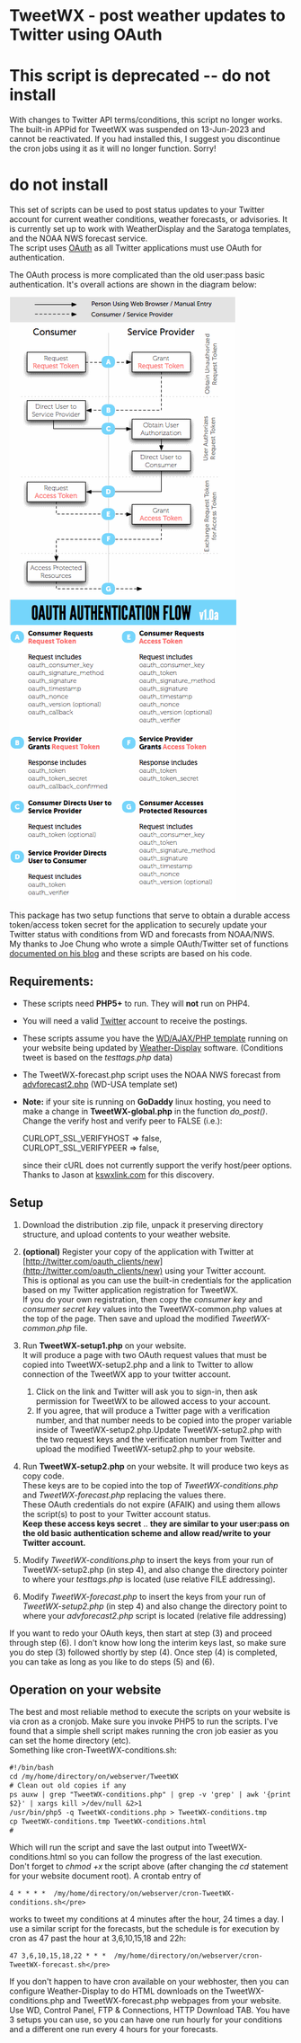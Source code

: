 # TweetWX - post weather updates to Twitter using OAuth

# This script is deprecated -- do not install

With changes to Twitter API terms/conditions, this script no longer works.  The built-in APPid for TweetWX was suspended on 13-Jun-2023 and cannot be reactivated.  If you had installed this, I suggest you discontinue the cron jobs using it as it will no
longer function. Sorry!

# do not install

This set of scripts can be used to post status updates to your Twitter account for current weather conditions, weather forecasts, or advisories. It is currently set up to work with WeatherDisplay and the Saratoga templates, and the NOAA NWS forecast service.  
The script uses [OAuth](http://dev.twitter.com/pages/auth#intro) as all Twitter applications must use OAuth for authentication.

The OAuth process is more complicated than the old user:pass basic authentication. It's overall actions are shown in the diagram below:

<img src="./sample-oauth_diagram1.png" alt="OAUTH flow 1">

<img src="./sample-oauth_diagram2.png" alt="OAUTH flow 2">

This package has two setup functions that serve to obtain a durable access token/access token secret for the application to securely update your Twitter status with conditions from WD and forecasts from NOAA/NWS.  
My thanks to Joe Chung who wrote a simple OAuth/Twitter set of functions [documented on his blog](http://nullinfo.wordpress.com/oauth-twitter/) and these scripts are based on his code.

## Requirements:

*   These scripts need **PHP5+** to run. They will **not** run on PHP4.
*   You will need a valid [Twitter](https://twitter.com/) account to receive the postings.
*   These scripts assume you have the [WD/AJAX/PHP template](https://saratoga-weather.org/wxtemplates/index.php) running on your website being updated by [Weather-Display](https://www.weather-display.com/) software. (Conditions tweet is based on the _testtags.php_ data)
*   The TweetWX-forecast.php script uses the NOAA NWS forecast from [advforecast2.php](scripts-carterlake.php#advforecast) (WD-USA template set)
*   **Note:** if your site is running on **GoDaddy** linux hosting, you need to make a change in **TweetWX-global.php** in the function _do_post()_. Change the verify host and verify peer to FALSE (i.e.):  

    CURLOPT_SSL_VERIFYHOST => false,  
    CURLOPT_SSL_VERIFYPEER => false,  

    since their cURL does not currently support the verify host/peer options.  
    Thanks to Jason at [kswxlink.com](http://kswxlink.com/) for this discovery.

## Setup

1.  Download the distribution .zip file, unpack it preserving directory structure, and upload contents to your weather website.
2.  **(optional)** Register your copy of the application with Twitter at [http://twitter.com/oauth_clients/new](http://twitter.com/oauth_clients/new) using your Twitter account.  
    This is optional as you can use the built-in credentials for the application based on my Twitter application registration for TweetWX.  
    If you do your own registration, then copy the _consumer key_ and _consumer secret key_ values into the TweetWX-common.php values at the top of the page. Then save and upload the modified _TweetWX-common.php_ file.
3.  Run **TweetWX-setup1.php** on your website.  
    It will produce a page with two OAuth request values that must be copied into TweetWX-setup2.php and a link to Twitter to allow connection of the TweetWX app to your twitter account.  

    1.  Click on the link and Twitter will ask you to sign-in, then ask permission for TweetWX to be allowed access to your account.
    2.  If you agree, that will produce a Twitter page with a verification number, and that number needs to be copied into the proper variable inside of TweetWX-setup2.php.Update TweetWX-setup2.php with the two request keys and the verification number from Twitter and  
    upload the modified TweetWX-setup2.php to your website.
4.  Run **TweetWX-setup2.php** on your website. It will produce two keys as copy code.  
    These keys are to be copied into the top of _TweetWX-conditions.php_ and _TweetWX-forecast.php_ replacing the values there.  
    These OAuth credentials do not expire (AFAIK) and using them allows the script(s) to post to your Twitter account status.  
    **Keep these access keys secret** .. **they are similar to your user:pass on the old basic authentication scheme and allow read/write to your Twitter account.**
5.  Modify _TweetWX-conditions.php_ to insert the keys from your run of TweetWX-setup2.php (in step 4), and also change the directory pointer to where your _testtags.php_ is located (use relative FILE addressing).
6.  Modify _TweetWX-forecast.php_ to insert the keys from your run of _TweetWX-setup2.php_ (in step 4) and also change the directory point to where your _advforecast2.php_ script is located (relative file addressing)

If you want to redo your OAuth keys, then start at step (3) and proceed through step (6). I don't know how long the interim keys last, so make sure you do step (3) followed shortly by step (4). Once step (4) is completed, you can take as long as you like to do steps (5) and (6).

## Operation on your website

The best and most reliable method to execute the scripts on your website is via cron as a cronjob. Make sure you invoke PHP5 to run the scripts. I've found that a simple shell script makes running the cron job easier as you can set the home directory (etc).  
Something like cron-TweetWX-conditions.sh:

<div class="codebox">

```
#!/bin/bash
cd /my/home/directory/on/webserver/TweetWX
# Clean out old copies if any
ps auxw | grep "TweetWX-conditions.php" | grep -v 'grep' | awk '{print $2}' | xargs kill >/dev/null &2>1
/usr/bin/php5 -q TweetWX-conditions.php > TweetWX-conditions.tmp
cp TweetWX-conditions.tmp TweetWX-conditions.html
#
```

Which will run the script and save the last output into TweetWX-conditions.html so you can follow the progress of the last execution.  
Don't forget to _chmod +x_ the script above (after changing the _cd_ statement for your website document root). A crontab entry of
```
4 * * * *  /my/home/directory/on/webserver/cron-TweetWX-conditions.sh</pre>
```

works to tweet my conditions at 4 minutes after the hour, 24 times a day. I use a similar script for the forecasts, but the schedule is for execution by cron as 47 past the hour at 3,6,10,15,18 and 22h:

```
47 3,6,10,15,18,22 * * *  /my/home/directory/on/webserver/cron-TweetWX-forecast.sh</pre>
```

If you don't happen to have cron available on your webhoster, then you can configure Weather-Display to do HTML downloads on the TweetWX-conditions.php and TweetWX-forecast.php webpages from your website. Use WD, Control Panel, FTP & Connections, HTTP Download TAB. You have 3 setups you can use, so you can have one run hourly for your conditions and a different one run every 4 hours for your forecasts.
